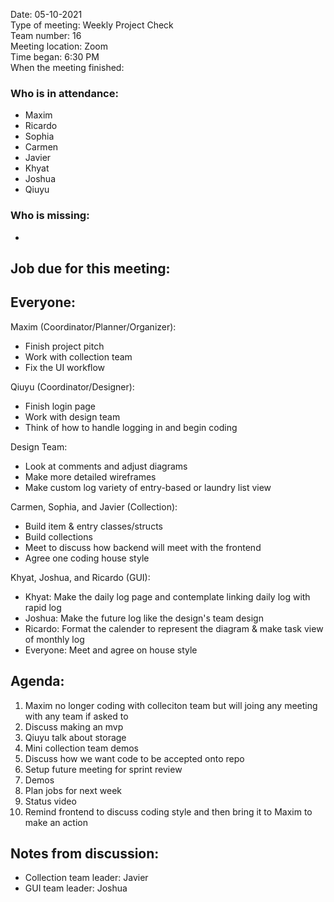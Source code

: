 Date: 05-10-2021 <br>
Type of meeting: Weekly Project Check <br>
Team number: 16 <br>
Meeting location: Zoom <br>
Time began: 6:30 PM <br> 
When the meeting finished:

### Who is in attendance:
- Maxim
- Ricardo
- Sophia
- Carmen
- Javier
- Khyat
- Joshua
- Qiuyu

### Who is missing:
-

## Job due for this meeting:
Everyone:
-

Maxim (Coordinator/Planner/Organizer):
- Finish project pitch
- Work with collection team
- Fix the UI workflow

Qiuyu (Coordinator/Designer):
- Finish login page
- Work with design team
- Think of how to handle logging in and begin coding

Design Team:
- Look at comments and adjust diagrams
- Make more detailed wireframes
- Make custom log variety of entry-based or laundry list view

Carmen, Sophia, and Javier (Collection):
- Build item & entry classes/structs
- Build collections
- Meet to discuss how backend will meet with the frontend
- Agree one coding house style

Khyat, Joshua, and Ricardo (GUI):
- Khyat: Make the daily log page and contemplate linking daily log with rapid log
- Joshua: Make the future log like the design's team design
- Ricardo: Format the calender to represent the diagram & make task view of monthly log
- Everyone: Meet and agree on house style

## Agenda:
1. Maxim no longer coding with colleciton team but will joing any meeting with any team if asked to
2. Discuss making an mvp
3. Qiuyu talk about storage
4. Mini collection team demos
5. Discuss how we want code to be accepted onto repo
6. Setup future meeting for sprint review
7. Demos
8. Plan jobs for next week
9. Status video
10. Remind frontend to discuss coding style and then bring it to Maxim to make an action

## Notes from discussion:
- Collection team leader: Javier
- GUI team leader: Joshua

